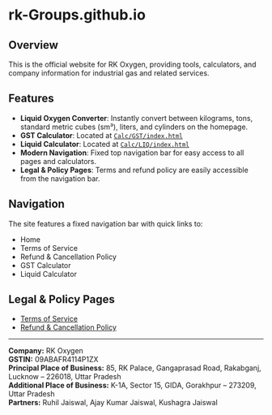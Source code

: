 
# rk-Groups.github.io

## Overview

This is the official website for RK Oxygen, providing tools, calculators, and company information for industrial gas and related services.

## Features
- **Liquid Oxygen Converter**: Instantly convert between kilograms, tons, standard metric cubes (sm³), liters, and cylinders on the homepage.
- **GST Calculator**: Located at [`Calc/GST/index.html`](Calc/GST/index.html)
- **Liquid Calculator**: Located at [`Calc/LIQ/index.html`](Calc/LIQ/index.html)
- **Modern Navigation**: Fixed top navigation bar for easy access to all pages and calculators.
- **Legal & Policy Pages**: Terms and refund policy are easily accessible from the navigation bar.

## Navigation
The site features a fixed navigation bar with quick links to:
- Home
- Terms of Service
- Refund & Cancellation Policy
- GST Calculator
- Liquid Calculator

## Legal & Policy Pages
- [Terms of Service](rkoxygengkp/terms.html)
- [Refund & Cancellation Policy](rkoxygengkp/refund-policy.html)

---
**Company:** RK Oxygen  
**GSTIN:** 09ABAFR4114P1ZX  
**Principal Place of Business:** 85, RK Palace, Gangaprasad Road, Rakabganj, Lucknow – 226018, Uttar Pradesh  
**Additional Place of Business:** K-1A, Sector 15, GIDA, Gorakhpur – 273209, Uttar Pradesh  
**Partners:** Ruhil Jaiswal, Ajay Kumar Jaiswal, Kushagra Jaiswal
